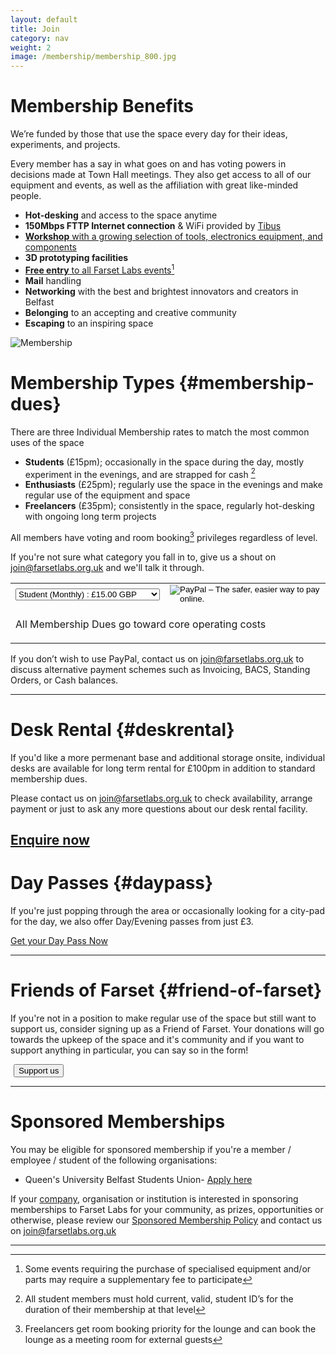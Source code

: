 ```yaml
---
layout: default
title: Join
category: nav
weight: 2
image: /membership/membership_800.jpg
---
```

Membership Benefits
===================

We’re funded by those that use the space every day for their ideas, experiments, and projects. 

Every member has a say in what goes on and has voting powers in decisions made at Town Hall meetings. 
They also get access to all of our equipment and events, as well as the affiliation with great like-minded people.

-   **Hot-desking** and access to the space anytime
-   **150Mbps FTTP Internet connection** & WiFi provided by [Tibus](/about/corporates.html)
-   [**Workshop** with a growing selection of tools, electronics equipment, and components](/about/facility.html)
-   **3D prototyping facilities**
-   [**Free entry** to all Farset Labs events](/events/)[^1]
-   **Mail** handling
-   **Networking** with the best and brightest innovators and creators in Belfast
-   **Belonging** to an accepting and creative community
-   **Escaping** to an inspiring space

![Membership](/membership/membership_800.jpg)

Membership Types {#membership-dues}
================

There are three Individual Membership rates to match the most common uses of the space

-   **Students** (£15pm); occasionally in the space during the day, mostly experiment in the evenings, and are strapped for cash [^2]
-   **Enthusiasts** (£25pm); regularly use the space in the evenings and make regular use of the equipment and space
-   **Freelancers** (£35pm); consistently in the space, regularly hot-desking with ongoing long term projects

All members have voting and room booking[^3] privileges regardless of level.

If you're not sure what category you fall in to, give us a shout on <join@farsetlabs.org.uk> and we'll talk it through.

<form class="center small-8" action="https://www.paypal.com/cgi-bin/webscr" method="post" target="_top">
<input type="hidden" name="on0" value="">
<input type="hidden" name="cmd" value="_s-xclick">
<input type="hidden" name="hosted_button_id" value="XJ9H6BLXWWYXL">
<table>
<tr>
  <td>
    <select name="os0">
      <option value="Student (Monthly)">Student (Monthly) : £15.00 GBP</option>
      <option value="Enthusiast (Monthly)">Enthusiast (Monthly) : £25.00 GBP</option>
      <option value="Freelancer (Monthly)">Freelancer (Monthly) : £35.00 GBP</option>
      <option value="Angel (Monthly)">Angel (Monthly) : £75.00 GBP</option>
      <option value="Student (Annual)">Student (Annual) : £165.00 GBP</option>
      <option value="Enthusiast (Annual)">Enthusiast (Annual) : £275.00 GBP</option>
      <option value="Freelancer (Annual)">Freelancer (Annual) : £385.00 GBP</option>
    </select> 
  </td>
  <td>
    <input type="hidden" name="currency_code" value="GBP">
    <input type="image" src="https://www.paypalobjects.com/en_GB/i/btn/btn_subscribe_LG.gif" border="0" name="submit" alt="PayPal – The safer, easier way to pay online.">
    <img alt="" border="0" src="https://www.paypalobjects.com/en_GB/i/scr/pixel.gif" width="1" height="1">
  </td>
</tr>
<tr>
  <td colspan="2">
    <p>All Membership Dues go toward core operating costs</p>
  </td>
</tr>
</table>
</form>

If you don’t wish to use PayPal, contact us on <join@farsetlabs.org.uk> to discuss alternative payment schemes such as Invoicing, BACS, Standing Orders, or Cash balances.

-----------------------------------------------------------------------

Desk Rental {#deskrental}
=========================
If you'd like a more permenant base and additional storage onsite, individual desks are available for long term rental for £100pm in addition to standard membership dues. 

Please contact us on <join@farsetlabs.org.uk> to check availability, arrange payment or just to ask any more questions about our desk rental facility.

<a href="mailto:join@farsetlabs.org.uk" class="large button expand round">Enquire now</a>
-----------------------------------------------------------------------

Day Passes {#daypass}
====================
If you're just popping through the area or occasionally looking for a city-pad for the day, we also offer Day/Evening passes from just £3.

<a href="/hotdesk/index.html" class="large button expand round">Get your Day Pass Now</a>

------------------------------------------------------------------------

Friends of Farset {#friend-of-farset}
=================

If you're not in a position to make regular use of the space but still want to support us, consider signing up as a Friend of Farset. 
Your donations will go towards the upkeep of the space and it's community and if you want to support anything in particular, you can say so in the form!

<form class="text-center" action="https://www.paypal.com/cgi-bin/webscr" method="post" target="_top">
  <input type="hidden" name="cmd" value="_s-xclick">
  <input type="hidden" name="hosted_button_id" value="6E5VFUY63DKLS">
  <input type="hidden" src="https://www.paypalobjects.com/en_GB/i/btn/btn_donate_SM.gif" border="0" name="submit" alt="PayPal – The safer, easier way to pay online.">
  <img alt="" border="0" src="https://www.paypalobjects.com/en_GB/i/scr/pixel.gif" width="1" height="1">
  <input type="submit" name="submit" class="large button round expand" value="Support us">
</form>

-------------------------------------------------------------------------

Sponsored Memberships
=====================

You may be eligible for sponsored membership if you're a member / employee / student of the following organisations:

* Queen's University Belfast Students Union- [Apply here](http://www.qubsu.org/EnterpriseSU/Opportunities/FarsetLabs/)

If your [company](/about/corporates), organisation or institution is interested in sponsoring memberships to Farset Labs for your community, as prizes, opportunities
or otherwise, please review our [Sponsored Membership Policy](/about/sponsored_membership_policy.html) and contact us on <join@farsetlabs.org.uk>

------------------------------------------------------------------------

[^1]: Some events requiring the purchase of specialised equipment and/or parts may require a supplementary fee to participate

[^2]: All student members must hold current, valid, student ID’s for the duration of their membership at that level

[^3]: Freelancers get room booking priority for the lounge and can book the lounge as a meeting room for external guests

